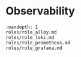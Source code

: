# Observability

```{toctree}
:maxdepth: 1
roles/role_alloy.md
roles/role_loki.md
roles/role_prometheus.md
roles/role_grafana.md
```

